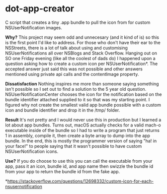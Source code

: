 # dot-app-creator
C script that creates a tiny .app bundle to pull the icon from for custom NSUserNotification images.

**Why?**
This project may seem odd and unnecesary (and it kind of is) so this is the first point I'd like to address. For those who don't have their ear to the NSStreets, there is a lot of talk about using and customising NSUserNotifications all over NSBlogs and Stack Overflow.  Hanging out on SO one Friday evening (like all the coolest of dads do) I happened upon a question asking how to create a custom icon per NSUserNotification*. The accepted answer just said this was not possible and other answers mentioned using private api calls and the contentImage property.

**Dissatisfaction**
Nothing inspires me more than someone saying something isn't possible so I set out to find a solution to the 5 year old question.  NSUserNotificationCenter chooses the icon for the notification based on the bundle identifier attached supplied to it so that was my starting point.  I figured why not create the smallest valid app bundle possible with a custom icon and bundle identifier and drop it in the /tmp/ folder. 

**Result**
It's not pretty and I would never use this in production but I learned a lot about app bundles. Turns out, macOS actually checks for a valid mach-o executable inside of the bundle so I had to write a program that just returns 1 in assembly, compile it, then create a byte array to dump into the app bundle. In the end, this is mostly the programmer version of saying "ha! in your face!" to people saying that it wasn't possible to have custom NSUserNotification icons.

**Use?**
If you do choose to use this you can call the executable from your app, pass it an icon, bundle id, and app name then swizzle the bundle id from your app to return the bundle id from the fake app. 


*https://stackoverflow.com/questions/12698332/custom-icon-for-each-nsusernotification
